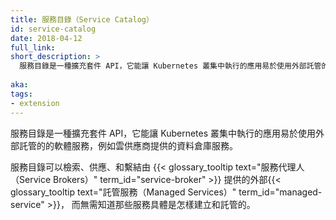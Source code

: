 ```yaml
---
title: 服務目錄（Service Catalog）
id: service-catalog
date: 2018-04-12
full_link: 
short_description: >
  服務目錄是一種擴充套件 API，它能讓 Kubernetes 叢集中執行的應用易於使用外部託管的軟體服務，例如雲供應商提供的資料倉庫服務。
  
aka: 
tags:
- extension
---
```


<!--
---
title: Service Catalog
id: service-catalog
date: 2018-04-12
full_link: 
short_description: >
  An extension API that enables applications running in Kubernetes clusters to easily use external managed software offerings, such as a datastore service offered by a cloud provider.

aka: 
tags:
- extension
---
-->


<!--
 An extension API that enables applications running in Kubernetes clusters to easily use external managed software offerings, such as a datastore service offered by a cloud provider.
-->

服務目錄是一種擴充套件 API，它能讓 Kubernetes 叢集中執行的應用易於使用外部託管的的軟體服務，例如雲供應商提供的資料倉庫服務。

<!--more--> 

<!--
It provides a way to list, provision, and bind with external {{< glossary_tooltip text="Managed Services" term_id="managed-service" >}} from {{< glossary_tooltip text="Service Brokers" term_id="service-broker" >}} without needing detailed knowledge about how those services are created or managed.
-->

服務目錄可以檢索、供應、和繫結由 {{< glossary_tooltip text="服務代理人（Service Brokers）" term_id="service-broker" >}}
提供的外部{{< glossary_tooltip text="託管服務（Managed Services）" term_id="managed-service" >}}，
而無需知道那些服務具體是怎樣建立和託管的。

